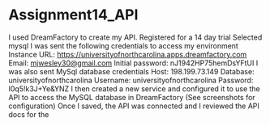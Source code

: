 ﻿# Assignment14_API
I used DreamFactory to create my API. 
Registered for a 14 day trial
Selected mysql
I was sent the following credentials to access my environment
Instance URL: https://universityofnorthcarolina.apps.dreamfactory.com
Email: mjwesley30@gmail.com
Initial password: nJ1942HP75hemDsYFtUI
I was also sent MySql database credentials
Host: 198.199.73.149
Database: universityofnorthcarolina
Username: universityofnorthcarolina
Password: I0q5!k3J+Ye&YNZ
I then created a new service and configured it to use the API to access the MySQL database in DreamFactory (See screenshots for configuration)
Once I saved, the API was connected and I reviewed the API docs for the 
